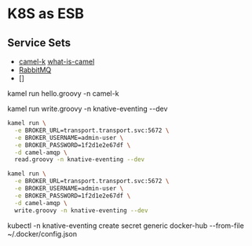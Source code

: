# K8S as ESB

## Service Sets

* [camel-k](../src/applications/camel-k) [what-is-camel](https://camel.apache.org/manual/faq/what-is-camel.html)
* [RabbitMQ](../src/applications/rabbitmq/)
* []

kamel run hello.groovy -n camel-k

 kamel run write.groovy -n knative-eventing --dev


```sh
kamel run \
  -e BROKER_URL=transport.transport.svc:5672 \
  -e BROKER_USERNAME=admin-user \
  -e BROKER_PASSWORD=1f2d1e2e67df \
  -d camel-amqp \
  read.groovy -n knative-eventing --dev
```

```sh
kamel run \
  -e BROKER_URL=transport.transport.svc:5672 \
  -e BROKER_USERNAME=admin-user \
  -e BROKER_PASSWORD=1f2d1e2e67df \
  -d camel-amqp \
  write.groovy -n knative-eventing --dev
```


kubectl -n knative-eventing create secret generic docker-hub --from-file ~/.docker/config.json
